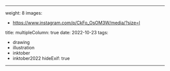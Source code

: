 
---
weight: 8
images:
- https://www.instagram.com/p/CkFo_OsOM3W/media/?size=l

title:
multipleColumn: true
date: 2022-10-23
tags:
- drawing
- illustration
- inktober
- inktober2022
hideExif: true
---

